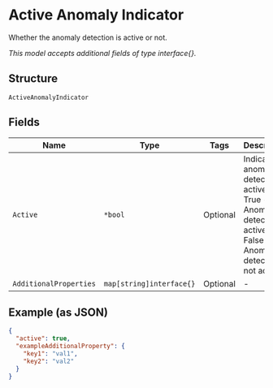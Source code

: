 
# Active Anomaly Indicator

Whether the anomaly detection is active or not.

*This model accepts additional fields of type interface{}.*

## Structure

`ActiveAnomalyIndicator`

## Fields

| Name | Type | Tags | Description |
|  --- | --- | --- | --- |
| `Active` | `*bool` | Optional | Indicates anomaly detection is active<br />True - Anomaly detection is active.<br />False - Anomaly detection is not active. |
| `AdditionalProperties` | `map[string]interface{}` | Optional | - |

## Example (as JSON)

```json
{
  "active": true,
  "exampleAdditionalProperty": {
    "key1": "val1",
    "key2": "val2"
  }
}
```


